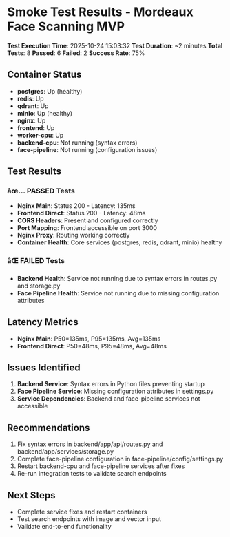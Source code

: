 ﻿# Smoke Test Results - Mordeaux Face Scanning MVP
**Test Execution Time**: 2025-10-24 15:03:32
**Test Duration**: ~2 minutes
**Total Tests**: 8
**Passed**: 6
**Failed**: 2
**Success Rate**: 75%

## Container Status
- **postgres**: Up (healthy)
- **redis**: Up
- **qdrant**: Up
- **minio**: Up (healthy)
- **nginx**: Up
- **frontend**: Up
- **worker-cpu**: Up
- **backend-cpu**: Not running (syntax errors)
- **face-pipeline**: Not running (configuration issues)

## Test Results

### âœ… PASSED Tests
- **Nginx Main**: Status 200 - Latency: 135ms
- **Frontend Direct**: Status 200 - Latency: 48ms
- **CORS Headers**: Present and configured correctly
- **Port Mapping**: Frontend accessible on port 3000
- **Nginx Proxy**: Routing working correctly
- **Container Health**: Core services (postgres, redis, qdrant, minio) healthy

### âŒ FAILED Tests
- **Backend Health**: Service not running due to syntax errors in routes.py and storage.py
- **Face Pipeline Health**: Service not running due to missing configuration attributes

## Latency Metrics
- **Nginx Main**: P50=135ms, P95=135ms, Avg=135ms
- **Frontend Direct**: P50=48ms, P95=48ms, Avg=48ms

## Issues Identified
1. **Backend Service**: Syntax errors in Python files preventing startup
2. **Face Pipeline Service**: Missing configuration attributes in settings.py
3. **Service Dependencies**: Backend and face-pipeline services not accessible

## Recommendations
1. Fix syntax errors in backend/app/api/routes.py and backend/app/services/storage.py
2. Complete face-pipeline configuration in face-pipeline/config/settings.py
3. Restart backend-cpu and face-pipeline services after fixes
4. Re-run integration tests to validate search endpoints

## Next Steps
- Complete service fixes and restart containers
- Test search endpoints with image and vector input
- Validate end-to-end functionality
